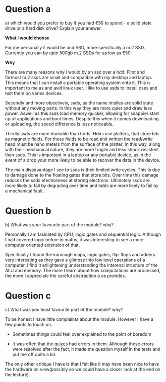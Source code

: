 # Question a

a) which would you prefer to buy if you had €50 to spend - a solid state
drive or a hard disk drive? Explain your answer.

__What I would choose__

For me personally it would be and SSD, more specifically a m.2 SSD.
Currently you can by upto 500gb m.2 SSDs for as low as €50. 

__Why__

There are many reasons why I would by an ssd over a hdd. First and 
formost m.2 ssds are small and compatible with my desktop and laptop.
This means that I can install a portable operating system onto it. This 
is important to me as and avid linux user. I like to use ssds to install
oses and test them on varies devices.

Secondly and more objectively, ssds, as the name implies are solid state
without any moving parts. In this way they are more quiet and draw less 
power. Aswell as this ssds load memory quicker, allowing for snappier 
start up of applications and boot times. Despite this when it comes 
downloading or uploading, the speed difference is less noticeable.

Thirdly ssds are more dureable than hdds. Hdds use platters, that store
bits as magnetic fields. For these fields to be read and written the
read/write head must be nano meters from the surface of the platter. In
this way, along with their mechanical nature, they are more fragile and 
less shock resistent than ssds. This is important in a laptop or any 
portable device, as in the event of a drop your more likely to be able
to recover the data in the device.

The main disadvantage I see to ssds is their limited write cycles. This 
is due to damage done to the floating gates that store bits. Over time 
this damage reduces the ssds efectiveness at storing electrons. Ultimately
ssds are more likely to fail by degrading over time and hdds are more 
likely to fail by a mechanical fault.

# Question b

b) What was your favourite part of the module? why?

Personally I am fasinated by CPU, logic gates and sequential logic.
Although I had covered logic before in maths, it was interesting to see a 
more computer oriented extension of that.

Specifically I found the karnaugh maps, logic gates, flip-flops and adders
very interesting as they gave a glimpse into low level operations of a computer.
I find it enlightening understanding the interenal structure of the ALU
and memory. The more I learn about how computations are processed, the 
more I appreciate the careful abstraction a os provides. 

# Question c

c) What was you least favourite part of the module? why?

To be honest I have little complaints about the module. However I have
a few points to touch on. 

* Sometimes things could feel over explained to the point of boredom

* It was often that the quizes had errors in them. Although these errors
were resolved after the fact, it made me question myself in the tests
and put me off quite a bit.

The only other critique I have is that I felt like it may have been nice
to have the hardware on view(possibly so we could have a closer look at 
the end on the lecture).
